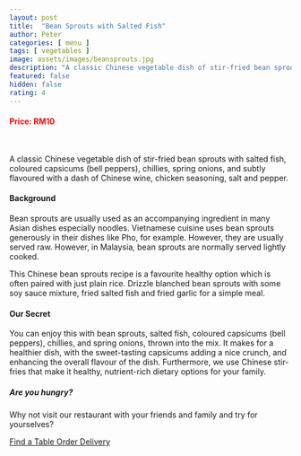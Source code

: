 ```yaml
---
layout: post
title:  "Bean Sprouts with Salted Fish"
author: Peter
categories: [ menu ]
tags: [ vegetables ]
image: assets/images/beansprouts.jpg
description: "A classic Chinese vegetable dish of stir-fried bean sprouts with salted fish, coloured capsicums, chillies, spring onions, and subtly flavoured with a dash of Chinese wine, chicken seasoning, salt and pepper."
featured: false
hidden: false
rating: 4
---
```

#### <span style="color:red"> Price: RM10</span>
<br>

A classic Chinese vegetable dish of stir-fried bean sprouts with salted fish, coloured capsicums (bell peppers), chillies, spring onions, and subtly flavoured with a dash of Chinese wine, chicken seasoning, salt and pepper.

#### <i class="fas fa-book"></i> Background
Bean sprouts are usually used as an accompanying ingredient in many Asian dishes especially noodles. Vietnamese cuisine uses bean sprouts generously in their dishes like Pho, for example. However, they are usually served raw. However, in Malaysia, bean sprouts are normally served lightly cooked.

This Chinese bean sprouts recipe is a favourite healthy option which is often paired with just plain rice. Drizzle blanched bean sprouts with some soy sauce mixture, fried salted fish and fried garlic for a simple meal.

#### <i class="far fa-thumbs-up"></i> Our Secret
You can enjoy this with bean sprouts, salted fish, coloured capsicums (bell peppers), chillies, and spring onions, thrown into the mix. It makes for a healthier dish, with the sweet-tasting capsicums adding a nice crunch, and enhancing the overall flavour of the dish. Furthermore, we use Chinese stir-fries that make it healthy, nutrient-rich dietary options for your family.

##### Are you hungry?

<p>Why not visit our restaurant with your friends and family and try for yourselves?</p>

<a target="_blank" href="https://curryfishhouse.com/#menu" class="btn btn-danger">Find a Table  <i class="far fa-calendar-check"></i>
<a target="_blank" href="https://curryfishhouse.com/#menu" class="btn btn-warning">Order Delivery  <i class="fas fa-motorcycle"></i></a>
<br><br>
